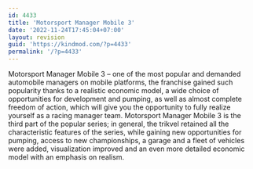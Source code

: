 ```yaml
---
id: 4433
title: 'Motorsport Manager Mobile 3'
date: '2022-11-24T17:45:04+07:00'
layout: revision
guid: 'https://kindmod.com/?p=4433'
permalink: '/?p=4433'
---
```


Motorsport Manager Mobile 3 – one of the most popular and demanded automobile managers on mobile platforms, the franchise gained such popularity thanks to a realistic economic model, a wide choice of opportunities for development and pumping, as well as almost complete freedom of action, which will give you the opportunity to fully realize yourself as a racing manager team. Motorsport Manager Mobile 3 is the third part of the popular series; in general, the trikvel retained all the characteristic features of the series, while gaining new opportunities for pumping, access to new championships, a garage and a fleet of vehicles were added, visualization improved and an even more detailed economic model with an emphasis on realism.